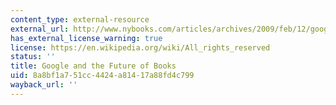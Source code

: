 ```yaml
---
content_type: external-resource
external_url: http://www.nybooks.com/articles/archives/2009/feb/12/google-the-future-of-books/
has_external_license_warning: true
license: https://en.wikipedia.org/wiki/All_rights_reserved
status: ''
title: Google and the Future of Books
uid: 8a8bf1a7-51cc-4424-a814-17a88fd4c799
wayback_url: ''
---
```

